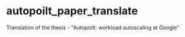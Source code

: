 # autopoilt_paper_translate
Translation of the thesis - "Autopoilt: workload autoscaling at Google”
